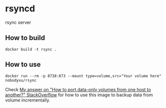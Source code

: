 # rsyncd

rsync server

## How to build

```
docker build -t rsync .
```

## How to use

```
docker run --rm -p 8738:873 --mount type=volume,src="Your volume here" nobodyxu/rsync
```

Check [My answer on "How to port data-only volumes from one host to another?" StackOverflow](https://stackoverflow.com/a/67299278/8375400) for how to use this image to backup data from volume incrementally.
